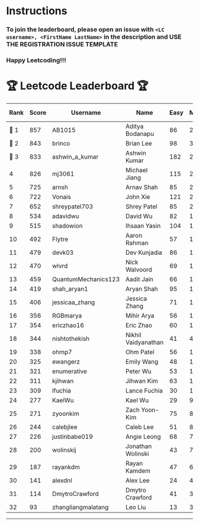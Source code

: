 # Instructions
### To join the leaderboard, please open an issue with `<LC username>, <FirstName LastName>` in the description and USE THE REGISTRATION ISSUE TEMPLATE
### Happy Leetcoding!!!


# 🏆 Leetcode Leaderboard 🏆

| Rank | Score | Username       | Name | Easy | Medium | Hard | Problems Solved |
|------|----------------|-----------------|-------------------|--------------|--------------|--------------|--------------|
| 🥇 1 | 857 | AB1015 | Aditya Bodanapu | 86 | 276 | 73 | 435 |
| 🥈 2 | 843 | brinco | Brian Lee | 98 | 305 | 45 | 448 |
| 🥉 3 | 833 | ashwin_a_kumar | Ashwin Kumar | 182 | 291 | 23 | 496 |
| 4 | 826 | mj3061 | Michael Jiang | 115 | 285 | 47 | 447 |
| 5 | 725 | arnsh | Arnav Shah | 85 | 236 | 56 | 377 |
| 6 | 722 | Vonais | John Xie | 121 | 248 | 35 | 404 |
| 7 | 652 | shreypatel703 | Shrey Patel | 85 | 240 | 29 | 354 |
| 8 | 534 | adavidwu | David Wu | 82 | 169 | 38 | 289 |
| 9 | 515 | shadowion | Ihsaan Yasin | 104 | 174 | 21 | 299 |
| 10 | 492 | Flytre | Aaron Rahman | 57 | 156 | 41 | 254 |
| 11 | 479 | devk03 | Dev Kunjadia | 86 | 180 | 11 | 277 |
| 12 | 470 | wlvrd | Nick Walvoord | 69 | 172 | 19 | 260 |
| 13 | 459 | QuantumMechanics123 | Aadit Jain | 66 | 168 | 19 | 253 |
| 14 | 419 | shah_aryan1 | Aryan Shah | 95 | 129 | 22 | 246 |
| 15 | 406 | jessicaa_zhang | Jessica Zhang | 71 | 142 | 17 | 230 |
| 16 | 356 | RGBmarya | Mihir Arya | 56 | 117 | 22 | 195 |
| 17 | 354 | ericzhao16 | Eric Zhao | 60 | 132 | 10 | 202 |
| 18 | 344 | nishtothekish | Nikhil Vaidyanathan | 41 | 42 | 73 | 156 |
| 19 | 338 | ohmp7 | Ohm Patel | 56 | 123 | 12 | 191 |
| 20 | 325 | ewangerz | Emily Wang | 48 | 110 | 19 | 177 |
| 21 | 321 | enumerative | Peter Wu | 53 | 113 | 14 | 180 |
| 22 | 311 | kjihwan | Jihwan Kim | 63 | 103 | 14 | 180 |
| 23 | 309 | lfuchia | Lance Fuchia | 30 | 129 | 7 | 166 |
| 24 | 277 | KaelWu | Kael Wu | 29 | 94 | 20 | 143 |
| 25 | 271 | zyoonkim | Zach Yoon-Kim | 75 | 80 | 12 | 167 |
| 26 | 244 | calebjlee | Caleb Lee | 51 | 83 | 9 | 143 |
| 27 | 226 | justinbabe019 | Angie Leong | 68 | 73 | 4 | 145 |
| 28 | 200 | wolinskij | Jonathan Wolinski | 43 | 74 | 3 | 120 |
| 29 | 187 | rayankdm | Rayan Kamdem | 47 | 67 | 2 | 116 |
| 30 | 141 | alexdnl | Alex Lee | 24 | 48 | 7 | 79 |
| 31 | 114 | DmytroCrawford | Dmytro Crawford | 41 | 35 | 1 | 77 |
| 32 | 93 | zhangliangmalatang | Leo Liu | 13 | 37 | 2 | 52 |
---